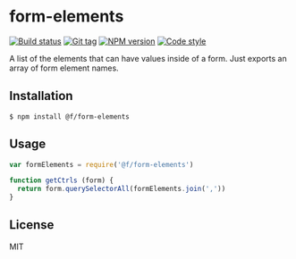 
# form-elements

[![Build status][travis-image]][travis-url]
[![Git tag][git-image]][git-url]
[![NPM version][npm-image]][npm-url]
[![Code style][standard-image]][standard-url]

A list of the elements that can have values inside of a form. Just exports an array of form element names.

## Installation

    $ npm install @f/form-elements

## Usage

```js
var formElements = require('@f/form-elements')

function getCtrls (form) {
  return form.querySelectorAll(formElements.join(','))
}
```

## License

MIT

[travis-image]: https://img.shields.io/travis/micro-js/form-elements.svg?style=flat-square
[travis-url]: https://travis-ci.org/micro-js/form-elements
[git-image]: https://img.shields.io/github/tag/micro-js/form-elements.svg
[git-url]: https://github.com/micro-js/form-elements
[standard-image]: https://img.shields.io/badge/code%20style-standard-brightgreen.svg?style=flat
[standard-url]: https://github.com/feross/standard
[npm-image]: https://img.shields.io/npm/v/@f/form-elements.svg?style=flat-square
[npm-url]: https://npmjs.org/package/@f/form-elements
